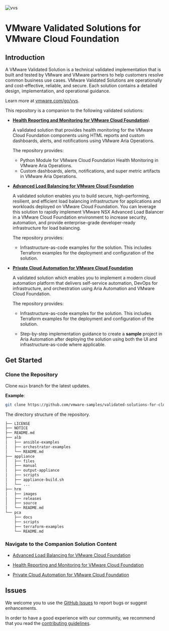 ![vvs](icon.png)

# VMware Validated Solutions for VMware Cloud Foundation

## Introduction

A VMware Validated Solution is a technical validated implementation that is built and tested by VMware and VMware partners to help customers resolve common business use cases. VMware Validated Solutions are operationally and cost-effective, reliable, and secure. Each solution contains a detailed design, implementation, and operational guidance.

Learn more at [vmware.com/go/vvs](https://vmware.com/go/vvs).

This repository is a companion to the following validated solutions:

* [**Health Reporting and Monitoring for VMware Cloud Foundation**](https://core.vmware.com/health-reporting-and-monitoring-vmware-cloud-foundation)\
  
  A validated solution that provides health monitoring for the VMware Cloud Foundation components using HTML reports and custom dashboards, alerts, and notifications using VMware Aria Operations.

  The repository provides:

  * Python Module for VMware Cloud Foundation Health Monitoring in VMware Aria Operations.
  * Custom dashboards, alerts, notifications, and super metric artifacts in VMware Aria Operations.

* [**Advanced Load Balancing for VMware Cloud Foundation**](https://core.vmware.com/advanced-load-balancing-vmware-cloud-foundation)
  
  A validated solution enables you to build secure, high-performing, resilient, and efficient load balancing infrastructure for applications and workloads deployed on VMware Cloud Foundation. You  can leverage this solution to rapidly implement VMware NSX Advanced Load Balancer in a VMware Cloud Foundation environment to increase security, automation, and provide enterprise-grade developer-ready infrastructure for load balancing.

  The repository provides:

  * Infrastructure-as-code examples for the solution. This includes Terraform examples for the deployment and configuration of the solution.

* [**Private Cloud Automation for VMware Cloud Foundation**](https://core.vmware.com/private-cloud-automation-vmware-cloud-foundation)  

  A validated solution which enables you to implement a modern cloud automation platform that delivers self-service automation, DevOps for infrastructure, and orchestration using Aria Automation and VMware Cloud Foundation.

  The repository provides:

  * Infrastructure-as-code examples for the solution. This includes Terraform examples for the deployment and configuration of the solution.

  * Step-by-step implementation guidance to create a **sample** project in Aria Automation after deploying the solution using both the UI and infrastructure-as-code where applicable.

## Get Started

### Clone the Repository

Clone `main` branch for the latest updates.

**Example**:

```bash
git clone https://github.com/vmware-samples/validated-solutions-for-cloud-foundation.git
```

The directory structure of the repository.

```bash
├── LICENSE
├── NOTICE
├── README.md
├── alb
│   ├── ansible-examples
│   ├── orchestrator-examples
│   └── README.md
├── appliance
│   ├── files
│   ├── manual
│   ├── output-appliance
│   ├── scripts
│   ├── appliance-build.sh
│   └── ...
├── hrm
│   ├── images
│   ├── releases
│   ├── source
│   └── README.md
└── pca
    ├── docs
    ├── scripts
    ├── terraform-examples
    └── README.md
```

### Navigate to the Companion Solution Content

* [Advanced Load Balancing for VMware Cloud Foundation](alb/README.md)

* [Health Reporting and Monitoring for VMware Cloud Foundation](hrm/README.md)

* [Private Cloud Automation for VMware Cloud Foundation](pca/README.md)

## Issues

We welcome you to use the [GitHub Issues](https://github.com/vmware-samples/validated-solutions-for-cloud-foundation/issues) to report bugs or suggest enhancements.

In order to have a good experience with our community, we recommend that you read the [contributing guidelines](CONTRIBUTING.md).
